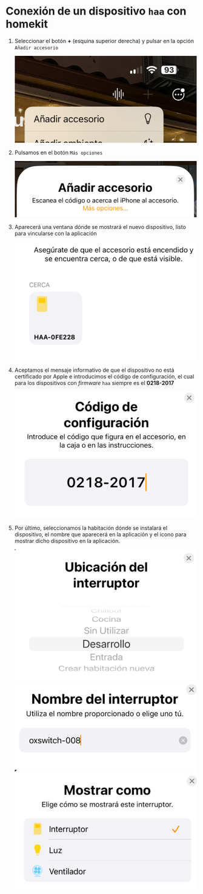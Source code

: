 # Conexión de un dispositivo `haa` con homekit

1. Seleccionar el botón **+** (esquina superior derecha) y pulsar en la opción `Añadir accesorio`

    ![add_device.png](../images/01-hk-config.png)

2. Pulsamos en el botón `Más opciones`

    ![add_device.png](../images/02-hk-options.png)

3. Aparecerá una ventana dónde se mostrará el nuevo dispositivo, listo para vincularse con la aplicación

    ![device.png](../images/03-hk-device.png)

4. Aceptamos el mensaje informativo de que el dispositivo no está certificado por Apple e introducimos el código de configuración, el cual para los dispositivos con _firmware_ `haa` siempre es el **0218-2017**

    ![conf_num.png](../images/05-hk-conf_num.png)

5. Por último, seleccionamos la habitación dónde se instalará el dispositivo, el nombre que aparecerá en la aplicación y el icono para mostrar dicho dispositivo en la aplicación.

    ![room.png](../images/06-hk-room.png)
    ![name.png](../images/07-hk-name.png)
    ![type.png](../images/08-hk-type.png)
